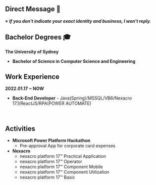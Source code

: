 ## Direct Message :speech_balloon:

※ ***If you don't indicate your exact identity and business, I won't reply.***

## Bachelor Degrees :mortar_board:
**The University of Sydney**
- **Bachelor of Science in Computer Science and Engineering**

## Work Experience
**2022.01.17 ~ NOW**
- **Back-End Developer** - Java(Spring)/MSSQL/VB6/Nexacro 17.1/ReactJS/RPA(POWER AUTOMATE)

<br />

## Activities
- **Microsoft Power Platform Hackathon**
  - Pre-approval App for corporate card expenses
- **Nexacro**
   - nexacro platform 17™ Practical Application
   - nexacro platform 17™ Operator
   - nexacro platform 17™ Component Mobile
   - nexacro platform 17™ Component Utilization
   - nexacro platform 17™ Basic
